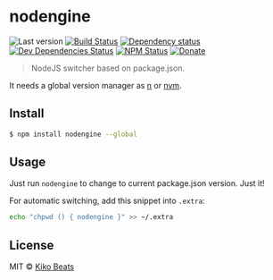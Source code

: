 # nodengine

![Last version](https://img.shields.io/github/tag/Kikobeats/nodengine.svg?style=flat-square)
[![Build Status](http://img.shields.io/travis/Kikobeats/nodengine/master.svg?style=flat-square)](https://travis-ci.org/Kikobeats/nodengine)
[![Dependency status](http://img.shields.io/david/Kikobeats/nodengine.svg?style=flat-square)](https://david-dm.org/Kikobeats/nodengine)
[![Dev Dependencies Status](http://img.shields.io/david/dev/Kikobeats/nodengine.svg?style=flat-square)](https://david-dm.org/Kikobeats/nodengine#info=devDependencies)
[![NPM Status](http://img.shields.io/npm/dm/nodengine.svg?style=flat-square)](https://www.npmjs.org/package/nodengine)
[![Donate](https://img.shields.io/badge/donate-paypal-blue.svg?style=flat-square)](https://paypal.me/Kikobeats)

> NodeJS switcher based on package.json.

It needs a global version manager as [n](https://www.npmjs.com/package/n) or [nvm](https://www.npmjs.com/package/nvm).

## Install

```bash
$ npm install nodengine --global
```

## Usage

Just run `nodengine` to change to current package.json version. Just it!

For automatic switching, add this snippet into `.extra`:

```bash
echo "chpwd () { nodengine }" >> ~/.extra
```

## License

MIT © [Kiko Beats](http://kikobeats.com)
